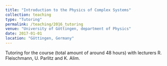 ```yaml
---
title: "Introduction to the Physics of Complex Systems"
collection: teaching
type: "Tutoring"
permalink: /teaching/2016_tutoring
venue: "University of Göttingen, department of Physics"
date: 2017-01-01
location: "Göttingen, Germany"
---
```


Tutoring for the course (total amount of around 48 hours) with lecturers R. Fleischmann, U. Parlitz and K. Alim.
